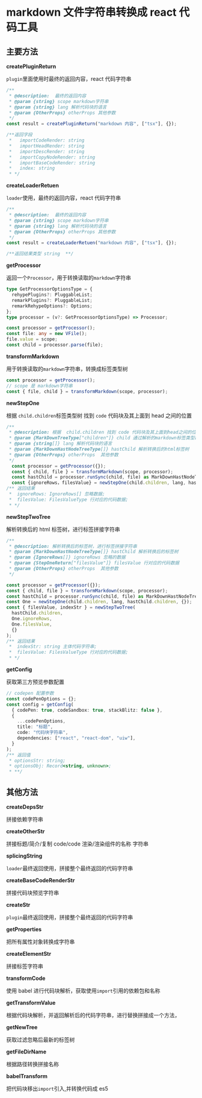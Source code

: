 # markdown 文件字符串转换成 react 代码工具

## 主要方法

**createPluginReturn**

`plugin`里面使用时最终的返回内容，react 代码字符串

```ts
/**
 * @description:  最终的返回内容
 * @param {string} scope markdown字符串
 * @param {string} lang 解析代码块的语言
 * @param {OtherProps} otherProps 其他参数
 */
const result = createPluginReturn("markdown 内容", ["tsx"], {});

/**返回字段
 *   importCodeRender: string
 *   importHeadRender: string
 *   importDescRender: string
 *   importCopyNodeRender: string
 *   importBaseCodeRender: string
 *   index: string
 * */
```

**createLoaderRetuen**

`loader`使用，最终的返回内容，react 代码字符串

```ts
/**
 * @description:  最终的返回内容
 * @param {string} scope markdown字符串
 * @param {string} lang 解析代码块的语言
 * @param {OtherProps} otherProps 其他参数
 */
const result = createLoaderRetuen("markdown 内容", ["tsx"], {});

/**返回结果类型 string  **/
```

**getProcessor**

返回一个`Processor`，用于转换读取的`markdown`字符串

```ts
type GetProcessorOptionsType = {
  rehypePlugins?: PluggableList;
  remarkPlugins?: PluggableList;
  remarkRehypeOptions?: Options;
};
type processor = (v?: GetProcessorOptionsType) => Processor;

const processor = getProcessor();
const file: any = new VFile();
file.value = scope;
const child = processor.parse(file);
```

**transformMarkdown**

用于转换读取的`markdown`字符串，转换成标签类型树

```ts
const processor = getProcessor();
// scope 是 markdown字符串
const { file, child } = transformMarkdown(scope, processor);
```

**newStepOne**

根据 `child.children`标签类型树 找到 `code` 代码块及其上面到 head 之间的位置

```ts
/**
 * @description: 根据  child.children 找到 code 代码块及其上面到head之间的位置
 * @param {MarkDownTreeType["children"]} child 通过解析的markdown标签类型树数据
 * @param {string[]} lang 解析代码块的语言
 * @param {MarkDownHastNodeTreeType[]} hastChild 解析转换后的html标签树
 * @param {OtherProps} otherProps  其他参数
 */
  const processor = getProcessor({});
  const { child, file } = transformMarkdown(scope, processor);
  const hastChild = processor.runSync(child, file) as MarkDownHastNodeTreeType;
  const {ignoreRows，filesValue} = newStepOne(child.children, lang, hastChild.children,{});
/** 返回结果
 *  ignoreRows: IgnoreRows[] 忽略数据;
 *  filesValue: FilesValueType 行对应的代码数据;
 * */

```

**newStepTwoTree**

解析转换后的 html 标签树，进行标签拼接字符串

```ts
/**
 * @description: 解析转换后的标签树，进行标签拼接字符串
 * @param {MarkDownHastNodeTreeType[]} hastChild 解析转换后的标签树
 * @param {IgnoreRows[]} ignoreRows 忽略的数据
 * @param {StepOneReturn["filesValue"]} filesValue 行对应的代码数据
 * @param {OtherProps} otherProps  其他参数
 */

const processor = getProcessor({});
const { child, file } = transformMarkdown(scope, processor);
const hastChild = processor.runSync(child, file) as MarkDownHastNodeTreeType;
const One = newStepOne(child.children, lang, hastChild.children, {});
const { filesValue, indexStr } = newStepTwoTree(
  hastChild.children,
  One.ignoreRows,
  One.filesValue,
  {}
);
/** 返回结果
 *  indexStr: string 主体代码字符串;
 *  filesValue: FilesValueType 行对应的代码数据;
 * */
```

**getConfig**

获取第三方预览参数配置

```ts
// codepen 配置参数
const codePenOptions = {};
const config = getConfig(
  { codePen: true, codeSandbox: true, stackBlitz: false },
  {
    ...codePenOptions,
    title: "标题",
    code: "代码块字符串",
    dependencies: ["react", "react-dom", "uiw"],
  }
);
/** 返回值
 * optionsStr: string;
 * optionsObj: Record<string, unknown>;
 * **/
```

## 其他方法

**createDepsStr**

拼接依赖字符串

**createOtherStr**

拼接标题/简介/复制 code/code 渲染/渲染组件的名称 字符串

**splicingString**

`loader`最终返回使用，拼接整个最终返回的代码字符串

**createBaseCodeRenderStr**

拼接代码块预览字符串

**createStr**

`plugin`最终返回使用，拼接整个最终返回的代码字符串

**getProperties**

把所有属性对象转换成字符串

**createElementStr**

拼接标签字符串

**transformCode**

使用 babel 进行代码块解析，获取使用`import`引用的依赖包和名称

**getTransformValue**

根据代码块解析，并返回解析后的代码字符串，进行替换拼接成一个方法，

**getNewTree**

获取过滤忽略后最新的标签树

**getFileDirName**

根据路径转换拼接名称

**babelTransform**

把代码块移出`import`引入,并转换代码成 es5
